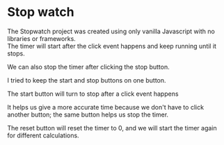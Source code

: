 <h1> Stop watch</h1>
The Stopwatch project was created using only vanilla Javascript with no libraries or frameworks.

<br>
The timer will start after the click event happens and keep running until it stops.

We can also stop the timer after clicking the stop button.

I tried to keep the start and stop buttons on one button.

The start button will turn to stop after a click event happens

It helps us give a more accurate time because we don't have to click another button; the same button helps us stop the timer.

The reset button will reset the timer to 0, and we will start the timer again for different calculations.



